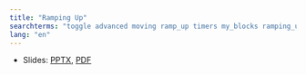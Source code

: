 ```yaml
---
title: "Ramping Up"
searchterms: "toggle advanced moving ramp_up timers my_blocks ramping_up"
lang: "en"
---
```

 <ul>
 <li class="ng-binding">Slides:
 <a href="translations/en-us/advanced/PropSound.pptx">PPTX</a>,
 <a href="translations/en-us/advanced/PropSound.pdf">PDF</a>
 </li>
 </ul>
